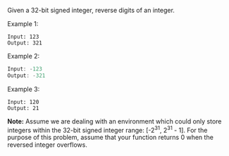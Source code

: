 Given a 32-bit signed integer, reverse digits of an integer.

Example 1:
```
Input: 123
Output: 321
```
Example 2:
```js
Input: -123
Output: -321
```
Example 3:
```
Input: 120
Output: 21
```
**Note:**
Assume we are dealing with an environment which could only store integers within the 32-bit signed integer range: [-2<sup>31</sup>,  2<sup>31</sup> - 1]. For the purpose of this problem, assume that your function returns 0 when the reversed integer overflows.